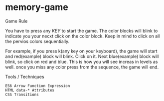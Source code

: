 # memory-game
Game Rule


You have to press any *KEY* to start the game.
The color blocks will blink to indicate you your necxt click on the color block. Keep in mind to click on all the pervios colors sequentially.

For example, if you press k(any key on your keyboard), the game will start and red(example) block will blink.
Click on it. Next blue(example) block will blink, so click on red and blue.
This is how you will see increas in levels as well. once you miss any color press from the sequence, the game will end. 


Tools / Techniques

    ES6 Arrow Function Expression
    HTML data-* Attributes
    CSS Transitions
